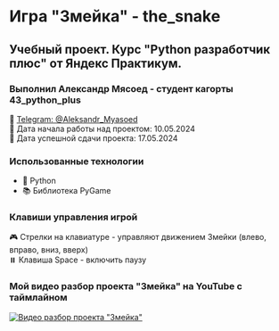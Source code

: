 # Игра "Змейка" - the_snake

## Учебный проект. Курс "Python разработчик плюс" от Яндекс Практикум.

### Выполнил Александр Мясоед - студент кагорты 43_python_plus
📱 [Telegram: @Aleksandr_Myasoed](https://t.me/Aleksandr_Myasoed)  
📅 Дата начала работы над проектом: 10.05.2024  
📅 Дата успешной сдачи проекта: 17.05.2024

### Использованные технологии
- 🐍 Python
- 📚 Библиотека PyGame

### Клавиши управления игрой
🎮 Стрелки на клавиатуре - управляют движением Змейки (влево, вправо, вниз, вверх)  
⏸️ Клавиша Space - включить паузу

### Мой видео разбор проекта "Змейка" на YouTube с таймлайном
[![Видео разбор проекта "Змейка"](https://img.youtube.com/vi/meQM5ZHyB2s/0.jpg)](https://youtu.be/meQM5ZHyB2s?si=z_mFldwU_9IcfptG&t=857)
